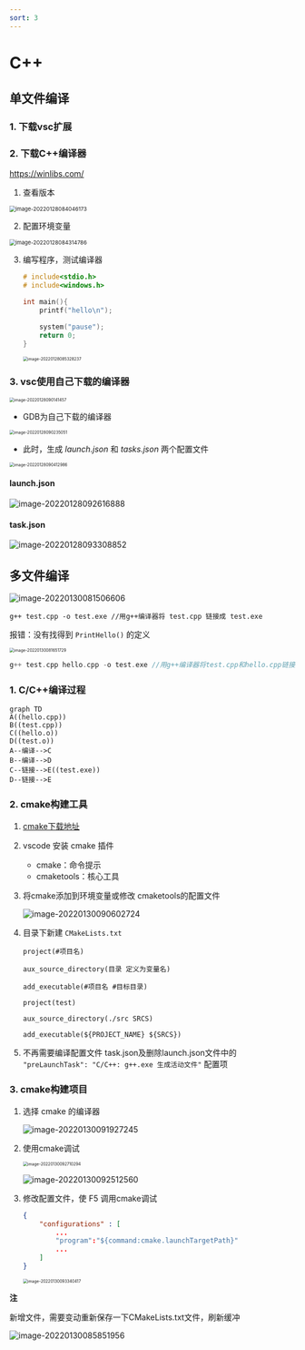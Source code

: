 ```yaml
---
sort: 3
---
```


# C++

## 单文件编译

### 1. 下载vsc扩展

### 2. 下载C++编译器

https://winlibs.com/

1.  查看版本

<img src="3-C++.assets/image-20220128084046173.png" alt="image-20220128084046173" style="zoom:67%;" />

2.  配置环境变量

<img src="3-C++.assets/image-20220128084314786.png" alt="image-20220128084314786" style="zoom:67%;" />

3.  编写程序，测试编译器

    ```c++
    # include<stdio.h>
    # include<windows.h>
    
    int main(){
        printf("hello\n");
    
        system("pause");
        return 0;
    }
    ```

    <img src="3-C++.assets/image-20220128085328237.png" alt="image-20220128085328237" style="zoom:50%;" />

### 3. vsc使用自己下载的编译器

<img src="3-C++.assets/image-20220128090141457.png" alt="image-20220128090141457" style="zoom: 50%;" />

-   GDB为自己下载的编译器

<img src="3-C++.assets/image-20220128090235051.png" alt="image-20220128090235051" style="zoom: 50%;" />

-   此时，生成 *launch.json* 和 *tasks.json* 两个配置文件

<img src="3-C++.assets/image-20220128090412986.png" alt="image-20220128090412986" style="zoom:50%;" />

#### launch.json

![image-20220128092616888](3-C++.assets/image-20220128092616888.png)

#### task.json

![image-20220128093308852](3-C++.assets/image-20220128093308852.png)

## 多文件编译

![image-20220130081506606](3-C++.assets/image-20220130081506606.png)

```shell
g++ test.cpp -o test.exe //用g++编译器将 test.cpp 链接成 test.exe
```

报错：没有找得到 `PrintHello()` 的定义

<img src="3-C++.assets/image-20220130081651729.png" alt="image-20220130081651729" style="zoom:50%;" />

```c
g++ test.cpp hello.cpp -o test.exe //用g++编译器将test.cpp和hello.cpp链接成一个可执行文件
```

### 1. C/C++编译过程

```mermaid
graph TD
A((hello.cpp))
B((test.cpp))
C((hello.o))
D((test.o))
A--编译-->C
B--编译-->D
C--链接-->E((test.exe))
D--链接-->E
```

### 2. cmake构建工具

1.  [cmake下载地址](https://cmake.org/download/)

2.  vscode 安装 cmake 插件

    -   cmake：命令提示
    -   cmaketools：核心工具

3.  将cmake添加到环境变量或修改 cmaketools的配置文件

    ![image-20220130090602724](3-C++.assets/image-20220130090602724.png)

4.  目录下新建 `CMakeLists.txt` 

    ```
    project(#项目名)
    
    aux_source_directory(目录 定义为变量名)
    
    add_executable(#项目名 #目标目录)
    ```

    ```
    project(test)
    
    aux_source_directory(./src SRCS)
    
    add_executable(${PROJECT_NAME} ${SRCS})
    ```

5.  不再需要编译配置文件 task.json及删除launch.json文件中的 `      "preLaunchTask": "C/C++: g++.exe 生成活动文件"` 配置项

### 3. cmake构建项目

1.  选择 cmake 的编译器

    ![image-20220130091927245](3-C++.assets/image-20220130091927245.png)

2.  使用cmake调试

    <img src="3-C++.assets/image-20220130092710294.png" alt="image-20220130092710294" style="zoom:50%;" />

    ![image-20220130092512560](3-C++.assets/image-20220130092512560.png)

3.  修改配置文件，使 F5 调用cmake调试

    ```json
    {
        "configurations" : [
            ...
    	    "program":"${command:cmake.launchTargetPath}"
        	...
        ]
    }
    ```

    <img src="3-C++.assets/image-20220130093340417.png" alt="image-20220130093340417" style="zoom: 50%;" />

**注**

新增文件，需要变动重新保存一下CMakeLists.txt文件，刷新缓冲

![image-20220130085851956](3-C++.assets/image-20220130085851956.png)